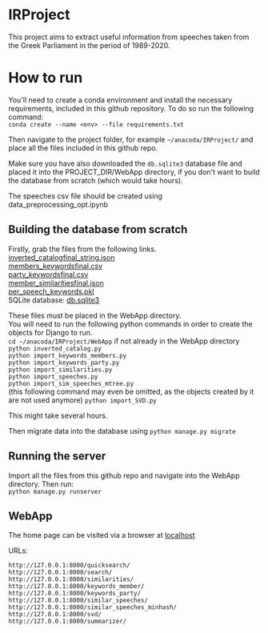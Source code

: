 # IRProject

This project aims to extract useful information from speeches taken from the Greek Parliament in the period of 1989-2020.

# How to run

You'll need to create a conda environment and install the necessary requirements, included in this github repository.
To do so run the following command:  
`conda create --name <env> --file requirements.txt`

Then navigate to the project folder, for example `~/anacoda/IRProject/` and place all the files included in this github repo.

Make sure you have also downloaded the `db.sqlite3` database file and placed it into the PROJECT_DIR/WebApp directory, if you don't want to build the database from scratch (which would take hours).  

The speeches csv file should be created using data_preprocessing_opt.ipynb  

## Building the database from scratch

Firstly, grab the files from the following links.  
[inverted_catalogfinal_string.json](https://drive.google.com/file/d/1za9X4IN6Wmq9Y8JGGrOymGy0MCnWGT4D/view?usp=drive_link)  
[members_keywordsfinal.csv](https://drive.google.com/file/d/1w0akuQEmv4B78nWVePTCZX8JH_O5PUXD/view?usp=drive_link)  
[party_keywordsfinal.csv](https://drive.google.com/file/d/1hCXb_xMyYW79IGC5pGmNSZ6KivuDoYlg/view?usp=drive_link)  
[member_similaritiesfinal.json](https://drive.google.com/file/d/1fHJaMZLjgpphr4-9qjqfYD3Zy0i1SJhT/view?usp=drive_link)  
[per_speech_keywords.pkl](https://drive.google.com/file/d/1r7pto0PQI2LnQdQqXOn_LQGtIUk7VD46/view?usp=sharing)  
SQLite database: [db.sqlite3](https://drive.google.com/file/d/1kLTZKV3YJu2LKedzii3Qrmao4_oYIDCW/view?usp=sharing)  

These files must be placed in the WebApp directory.  
You will need to run the following python commands in order to create the objects for Django to run.  
`cd ~/anacoda/IRProject/WebApp` if not already in the WebApp directory  
`python inverted_catalog.py`  
`python import_keywords_members.py`  
`python import_keywords_party.py`  
`python import_similarities.py`  
`python import_speeches.py`  
`python import_sim_speeches_mtree.py`  
(this following command may even be omitted, as the objects created by it are not used anymore) `python import_SVD.py`  

This might take several hours.


Then migrate data into the database using 
`python manage.py migrate`

## Running the server

Import all the files from this github repo and navigate into the WebApp directory. 
Then run:  
`python manage.py runserver`

## WebApp

The home page can be visited via a browser at [localhost](http://127.0.0.1:8000/)  

URLs:  
```
http://127.0.0.1:8000/quicksearch/  
http://127.0.0.1:8000/search/  
http://127.0.0.1:8000/similarities/  
http://127.0.0.1:8000/keywords_member/  
http://127.0.0.1:8000/keywords_party/  
http://127.0.0.1:8000/similar_speeches/  
http://127.0.0.1:8000/similar_speeches_minhash/  
http://127.0.0.1:8000/svd/  
http://127.0.0.1:8000/summarizer/  
```